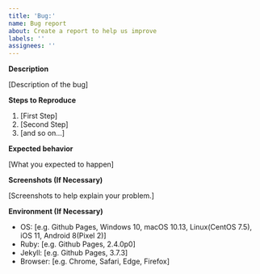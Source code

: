 ```yaml
---
title: 'Bug:'
name: Bug report
about: Create a report to help us improve
labels: ''
assignees: ''
---
```


<!-- Prefer English -->

**Description**

[Description of the bug]

**Steps to Reproduce**

1. [First Step]
2. [Second Step]
3. [and so on...]

**Expected behavior**

[What you expected to happen]

**Screenshots (If Necessary)**

[Screenshots to help explain your problem.]

**Environment (If Necessary)**

- OS: [e.g. Github Pages, Windows 10, macOS 10.13, Linux(CentOS 7.5), iOS 11, Android 8(Pixel 2)]
- Ruby: [e.g. Github Pages, 2.4.0p0]
- Jekyll: [e.g. Github Pages, 3.7.3]
- Browser: [e.g. Chrome, Safari, Edge, Firefox]
